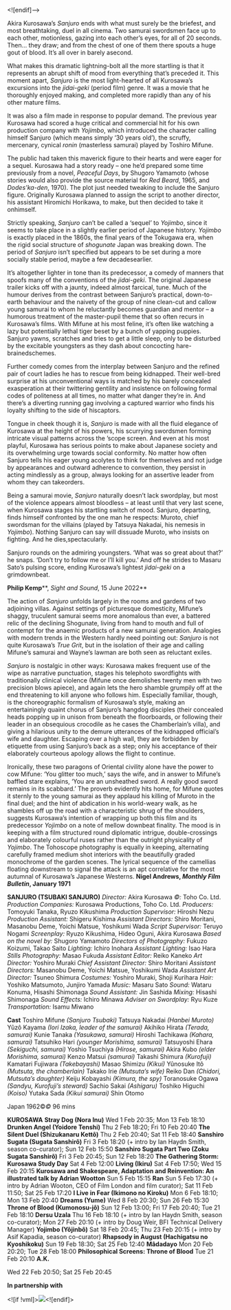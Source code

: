 

<![endif]-->

Akira Kurosawa’s _Sanjuro_ ends with what must surely be the briefest, and most breathtaking, duel in all cinema. Two samurai swordsmen face up to each other, motionless, gazing into each other’s eyes, for all of 20 seconds. Then… they draw; and from the chest of one of them there spouts a huge gout of blood. It’s all over in barely asecond.

What makes this dramatic lightning-bolt all the more startling is that it represents an abrupt shift of mood from everything that’s preceded it. This moment apart, _Sanjuro_ is the most light-hearted of all Kurosawa’s excursions into the _jidai-geki_ (period film) genre. It was a movie that he thoroughly enjoyed making, and completed more rapidly than any of his other mature films.

It was also a film made in response to popular demand. The previous year Kurosawa had scored a huge critical and commercial hit for his own production company with _Yojimbo_, which introduced the character calling himself Sanjuro (which means simply ‘30 years old’), the scruffy, mercenary, cynical _ronin_ (masterless samurai) played by Toshiro Mifune.

The public had taken this maverick figure to their hearts and were eager for a sequel. Kurosawa had a story ready – one he’d prepared some time previously from a novel, _Peaceful Days_, by Shugoro Yamamoto (whose stories would also provide the source material for _Red Beard_, 1965, and _Dodes’ka-den_, 1970). The plot just needed tweaking to include the Sanjuro figure. Originally Kurosawa planned to assign the script to another director, his assistant Hiromichi Horikawa, to make, but then decided to take it onhimself.

Strictly speaking, _Sanjuro_ can’t be called a ‘sequel’ to _Yojimbo_, since it seems to take place in a slightly earlier period of Japanese history. _Yojimbo_ is exactly placed in the 1860s, the final years of the Tokugawa era, when the rigid social structure of _shogunate_ Japan was breaking down. The period of _Sanjuro_ isn’t specified but appears to be set during a more socially stable period, maybe a few decadesearlier.

It’s altogether lighter in tone than its predecessor, a comedy of manners that spoofs many of the conventions of the _jidai-geki_. The original Japanese trailer kicks off with a jaunty, indeed almost farcical, tune. Much of the humour derives from the contrast between Sanjuro’s practical, down-to-earth behaviour and the naivety of the group of nine clean-cut and callow young samurai to whom he reluctantly becomes guardian and mentor – a humorous treatment of the master-pupil theme that so often recurs in Kurosawa’s films. With Mifune at his most feline, it’s often like watching a lazy but potentially lethal tiger beset by a bunch of yapping puppies. Sanjuro yawns, scratches and tries to get a little sleep, only to be disturbed by the excitable youngsters as they dash about concocting hare-brainedschemes.

Further comedy comes from the interplay between Sanjuro and the refined pair of court ladies he has to rescue from being kidnapped. Their well-bred surprise at his unconventional ways is matched by his barely concealed exasperation at their twittering gentility and insistence on following formal codes of politeness at all times, no matter what danger they’re in. And there’s a diverting running gag involving a captured warrior who finds his loyalty shifting to the side of hiscaptors.

Tongue in cheek though it is, _Sanjuro_ is made with all the fluid elegance of Kurosawa at the height of his powers, his scurrying swordsmen forming intricate visual patterns across the ’scope screen. And even at his most playful, Kurosawa has serious points to make about Japanese society and its overwhelming urge towards social conformity. No matter how often Sanjuro tells his eager young acolytes to think for themselves and not judge by appearances and outward adherence to convention, they persist in acting mindlessly as a group, always looking for an assertive leader from whom they can takeorders.

Being a samurai movie, _Sanjuro_ naturally doesn’t lack swordplay, but most of the violence appears almost bloodless – at least until that very last scene, when Kurosawa stages his startling switch of mood. Sanjuro, departing, finds himself confronted by the one man he respects: Muroto, chief swordsman for the villains (played by Tatsuya Nakadai, his nemesis in _Yojimbo_). Nothing Sanjuro can say will dissuade Muroto, who insists on fighting. And he dies,spectacularly.

Sanjuro rounds on the admiring youngsters. ‘What was so great about that?’ he snaps. ‘Don’t try to follow me or I’ll kill you.’ And off he strides to Masaru Sato’s pulsing score, ending Kurosawa’s lightest _jidai-geki_ on a grimdownbeat.  

**Philip Kemp****, _Sight and Sound_, 15 June 2022**  

The action of _Sanjuro_ unfolds largely in the rooms and gardens of two adjoining villas. Against settings of picturesque domesticity, Mifune’s shaggy, truculent samurai seems more anomalous than ever, a battered relic of the declining Shogunate, living from hand to mouth and full of contempt for the anaemic products of a new samurai generation. Analogies with modern trends in the Western hardly need pointing out: _Sanjuro_ is not quite Kurosawa’s _True Grit_, but in the isolation of their age and calling Mifune’s samurai and Wayne’s lawman are both seen as reluctant exiles.

_Sanjuro_ is nostalgic in other ways: Kurosawa makes frequent use of the wipe as narrative punctuation, stages his telephoto swordfights with traditionally clinical violence (Mifune once demolishes twenty men with two precision blows apiece), and again lets the hero shamble grumpily off at the end threatening to kill anyone who follows him. Especially familiar, though, is the choreographic formalism of Kurosawa’s style, making an entertainingly quaint chorus of Sanjuro’s hangdog disciples (their concealed heads popping up in unison from beneath the floorboards, or following their leader in an obsequious crocodile as he cases the Chamberlain’s villa), and giving a hilarious unity to the demure utterances of the kidnapped official’s wife and daughter. Escaping over a high wall, they are forbidden by etiquette from using Sanjuro’s back as a step; only his acceptance of their elaborately courteous apology allows the flight to continue.

Ironically, these two paragons of Oriental civility alone have the power to cow Mifune: ‘You glitter too much,’ says the wife, and in answer to Mifune’s baffled stare explains, ‘You are an unsheathed sword. A really good sword remains in its scabbard.’ The proverb evidently hits home, for Mifune quotes it sternly to the young samurai as they applaud his killing of Muroto in the final duel; and the hint of abdication in his world-weary walk, as he shambles off up the road with a characteristic shrug of the shoulders, suggests Kurosawa’s intention of wrapping up both this film and its predecessor _Yojimbo_ on a note of mellow downbeat finality. The mood is in keeping with a film structured round diplomatic intrigue, double-crossings and elaborately colourful ruses rather than the outright physicality of _Yojimbo_. The Tohoscope photography is equally in keeping, alternating carefully framed medium shot interiors with the beautifully graded monochrome of the garden scenes. The lyrical sequence of the camellias floating downstream to signal the attack is an apt correlative for the most autumnal of Kurosawa’s Japanese Westerns.
**Nigel Andrews, _Monthly Film Bulletin_, January 1971**  

**SANJURO (TSUBAKI SANJURO)**
_Director:_ Akira Kurosawa
_©:_ Toho Co. Ltd.
_Production Companies:_ Kurosawa Productions, Toho Co. Ltd.
_Producers:_ Tomoyuki Tanaka, Ryuzo Kikushima
_Production Supervisor:_ Hiroshi Nezu
_Production Assistant:_ Shigeru Kishima
_Assistant Directors:_ Shiro Moritani, Masanobu Deme, Yoichi Matsue, Yoshikumi Wada
_Script Supervisor:_ Teruyo Nogami
_Screenplay:_ Ryuzo Kikushima, Hideo Oguni, Akira Kurosawa
_Based on the novel by:_ Shugoro Yamamoto
_Directors of Photography:_ Fukuzo Koizumi, Takao Saito
_Lighting:_ Ichiro Inohara
_Assistant Lighting:_ Isao Hara
_Stills Photography:_ Masao Fukuda
_Assistant Editor:_ Reiko Kaneko
_Art Director:_ Yoshiro Muraki
_Chief Assistant Director:_ Shiro Moritani
_Assistant Directors:_ Masanobu Deme, Yoichi Matsue, Yoshikumi Wada
_Assistant Art Director:_ Tsuneo Shimura
_Costumes:_ Yoshiro Muraki, Shoji Kurihara
_Hair:_ Yoshiko Matsumoto, Junjiro Yamada
_Music:_ Masaru Sato
_Sound:_ Wataru Konuma, Hisashi Shimonaga
_Sound Assistant:_ Jin Sashida
_Mixing:_ Hisashi Shimonaga
_Sound Effects:_ Ichiro Minawa
_Adviser on Swordplay:_ Ryu Kuze
_Transportation:_ Isamu Miwano

**Cast**
Toshiro Mifune _(Sanjuro Tsubaki)_
Tatsuya Nakadai _(Hanbei Muroto)_
Yûzô Kayama _(Iori Izaka, leader of the samurai)_
Akihiko Hirata _(Terada, samurai)_
Kunie Tanaka _(Yasukawa, samurai)_
Hiroshi Tachikawa _(Kahara, samurai)_
Tatsuhiko Hari _(younger Morishima, samurai)_
Tatsuyoshi Ehara _(Sekiguchi, samurai)_
Yoshio Tsuchiya _(Hirose, samurai)_
Akira Kubo _(elder Morishima, samurai)_
Kenzo Matsui _(samurai)_
Takashi Shimura _(Kurofuji)_
Kamatari Fujiwara _(Takebayashi)_
Masao Shimizu _(Kikui)_
Yûnosuke Itô _(Mutsuta, the chamberlain)_
Takako Irie _(Mutsuta’s wife)_
Reiko Dan _(Chidori, Mutsuta’s daughter)_
Keiju Kobayashi _(Kimura, the spy)_
Toranosuke Ogawa _(Sandyu, Kurofuji’s steward)_
Sachio Sakai _(Ashigaru)_
Toshiko Higuchi _(Koiso)_
Yutaka Sada _(Kikui samurai)_
Shin Otomo

Japan 1962©_©_
96 mins

**KUROSAWA**
**Stray Dog (Nora Inu)**
Wed 1 Feb 20:35; Mon 13 Feb 18:10
**Drunken Angel (Yoidore Tenshi)**
Thu 2 Feb 18:20; Fri 10 Feb 20:40
**The Silent Duel (Shizukanaru Kettô)**
Thu 2 Feb 20:40; Sat 11 Feb 18:40
**Sanshiro Sugata (Sugata Sanshirô)**
Fri 3 Feb 18:20 (+ intro by Ian Haydn Smith, season co-curator); Sun 12 Feb 15:50
**Sanshiro Sugata Part Two (Zoku Sugata Sanshirô)**
Fri 3 Feb 20:45; Sun 12 Feb 18:20
**The Gathering Storm: Kurosawa Study Day**
Sat 4 Feb 12:00
**Living (Ikiru)**
Sat 4 Feb 17:50; Wed 15 Feb 20:15
**Kurosawa and Shakespeare, Adaptation and Reinvention: An illustrated talk by Adrian Wootton**
Sun 5 Feb 15:15
**Ran**
Sun 5 Feb 17:30 (+ intro by Adrian Wooton, CEO of Film London and film curator); Sat 11 Feb 11:50; Sat 25 Feb 17:20
**I Live in Fear (Ikimono no Kiroku)**
Mon 6 Feb 18:10; Mon 13 Feb 20:40
**Dreams (Yume)**
Wed 8 Feb 20:30; Sun 26 Feb 15:30
**Throne of Blood (Kumonosu-jô)**
Sun 12 Feb 13:00; Fri 17 Feb 20:40; Tue 21 Feb 18:10
**Dersu Uzala**
Thu 16 Feb 18:10 (+ intro by Ian Haydn Smith, season co-curator); Mon 27 Feb 20:10 (+ intro by Doug Weir, BFI Technical Delivery Manager)
**Yojimbo (Yôjinbô)**
Sat 18 Feb 20:45; Thu 23 Feb 20:15 (+ intro by Asif Kapadia, season co-curator)
**Rhapsody in August (Hachigatsu no Kyoshikoku)**
Sun 19 Feb 18:30; Sat 25 Feb 12:40
**Mâdadayo**
Mon 20 Feb 20:20; Tue 28 Feb 18:00
**Philosophical Screens: Throne of Blood**
Tue 21 Feb 20:10
**A.K.**

Wed 22 Feb 20:50; Sat 25 Feb 20:45

**In partnership with**

<![if !vml]>![](file:///C:/Users/LOCB16~1/Temp/128/msohtmlclip1/01/clip_image002.jpg)<![endif]>
<!--stackedit_data:
eyJoaXN0b3J5IjpbLTkwMzg0Mjc2MiwxMTAxNzA1MzM0LC0xMj
kwNTg3NDMwXX0=
-->